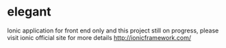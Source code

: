 # elegant
Ionic application for front end only and this project still on progress, 
please visit ionic official site for more details http://ionicframework.com/ 